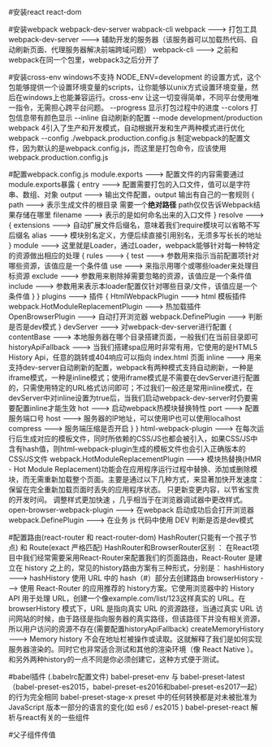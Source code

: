 #安装react react-dom

#安装webpack webpack-dev-server wabpack-cli
webpack ---> 打包工具
webpack-dev-server ---> 辅助开发的服务器（该服务器可以加载热代码、自动刷新页面、代理服务器解决前端跨域问题）
webpack-cli ---> 之前和webpack在同一个包里，webpack3之后分开了

#安装cross-env
windows不支持 NODE_ENV=development 的设置方式，这个包能够提供一个设置环境变量的scripts，让你能够以unix方式设置环境变量，然后在windows上也能兼容运行。cross-env 让这一切变得简单，不同平台使用唯一指令，无需担心跨平台问题。
--progress 显示打包过程中的进度
--colors 打包信息带有颜色显示
--inline 自动刷新的配置
--mode development/production webpack 4引入了生产和开发模式，自动根据开发和生产两种模式进行优化
webpack --config ./webpack.production.config.js 制定webpack的配置文件，因为默认的是webpack.config.js，而这里是打包命令，应该使用webpack.production.config.js

#配置webpack.config.js
module.exports ---> 配置文件的内容需要通过module.exports暴露 {
  entry ---> 配置需要打包的入口文件，值可以是字符串、数组、对象
  output ---> 输出文件配置，output 输出有自己的一套规则 {
    path ---> 表示生成文件的根目录 需要一个**绝对路径** path仅仅告诉Webpack结果存储在哪里
    filename ---> 表示的是如何命名出来的入口文件
  }
  resolve ---> {
    extensions ---> 自动扩展文件后缀名，意味着我们require模块可以省略不写后缀名
    alias ---> 模块别名定义，方便后续直接引用别名，无须多写长长的地址
  }
  module ---> 这里就是Loader，通过Loader，webpack能够针对每一种特定的资源做出相应的处理 {
    rules ---> {
      test ---> 参数用来指示当前配置项针对哪些资源，该值应是一个条件值
      use ---> 来指示用哪个或哪些loader来处理目标资源
      exclude ---> 参数用来剔除掉需要忽略的资源，该值应是一个条件值
      include ---> 参数用来表示本loader配置仅针对哪些目录/文件，该值应是一个条件值
    }
  }
  plugins ---> 插件 {
    HtmlWebpackPlugin ---> html 模板插件
    webpack.HotModuleReplacementPlugin ---> 热加载插件
    OpenBrowserPlugin ---> 自动打开浏览器
    webpack.DefinePlugin ---> 判断是否是dev模式
  }
  devServer ---> 对webpack-dev-server进行配置 {
    contentBase ---> 本地服务器在哪个目录搭建页面，一般我们在当前目录即可
    historyApiFallback ---> 当我们搭建spa应用时非常有用，它使用的是HTML5 History Api，任意的跳转或404响应可以指向 index.html 页面
    inline ---> 用来支持dev-server自动刷新的配置，webpack有两种模式支持自动刷新，一种是iframe模式，一种是inline模式；使用iframe模式是不需要在devServer进行配置的，只需使用特定的URL格式访问即可；不过我们一般还是常用inline模式，在devServer中对inline设置为true后，当我们启动webpack-dev-server时仍要需要配置inline才能生效
    hot ---> 启动webpack热模块替换特性
    port ---> 配置服务端口号
    host ---> 服务器的IP地址，可以使用IP也可以使用localhost
    compress ---> 服务端压缩是否开启
  }
}
html-webpack-plugin ---> 在每次运行后生成对应的模板文件，同时所依赖的CSS/JS也都会被引入，如果CSS/JS中含有hash值，则html-webpack-plugin生成的模板文件也会引入正确版本的CSS/JS文件
webpack.HotModuleReplacementPlugin ---> 模块热替换(HMR - Hot Module Replacement)功能会在应用程序运行过程中替换、添加或删除模块，而无需重新加载整个页面。主要是通过以下几种方式，来显著加快开发速度：
保留在完全重新加载页面时丢失的应用程序状态。
只更新变更内容，以节省宝贵的开发时间。
调整样式更加快速 ，几乎相当于在浏览器调试器中更改样式。
open-browser-webpack-plugin ---> 在webpack 启动成功后会打开浏览器
webpack.DefinePlugin ---> 在业务 js 代码中使用 DEV 判断是否是dev模式

#配置路由(react-router 和 react-router-dom) HashRouter(只能有一个孩子节点) 和 Route(exact 严格匹配)
HashRouter和BrowserRouter区别 ：
在React项目中我们经常需要采用React-Router来配置我们的页面路由，React-Router 是建立在 history 之上的，常见的history路由方案有三种形式，分别是：
hashHistory ---> hashHistory 使用 URL 中的 hash（#）部分去创建路由
browserHistory ---> 使用 React-Router 的应用推荐的 history方案。它使用浏览器中的 History API 用于处理 URL，创建一个像example.com/list/123这样真实的 URL。在browserHistory 模式下，URL 是指向真实 URL 的资源路径，当通过真实 URL 访问网站的时候，由于路径是指向服务器的真实路径，但该路径下并没有相关资源，所以用户访问的资源不存在(需要配置historyApiFallback)
createMemoryHistory ---> Memory history 不会在地址栏被操作或读取。这就解释了我们是如何实现服务器渲染的。同时它也非常适合测试和其他的渲染环境（像 React Native ）。和另外两种history的一点不同是你必须创建它，这种方式便于测试。

#babel插件 (.babelrc配置文件)
babel-preset-env 与 babel-preset-latest（babel-preset-es2015，babel-preset-es2016和babel-preset-es2017一起）的行为完全相同
babel-preset-stage-x preset 中的任何转换都是对未被批准为 JavaScript 版本一部分的语言的变化(如 es6 / es2015 )
babel-preset-react 解析与react有关的一些组件

#父子组件传值




